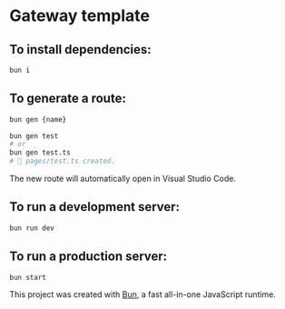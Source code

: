 # Gateway template

## To install dependencies:

```bash
bun i
```

## To generate a route:

```bash
bun gen {name}

bun gen test
# or
bun gen test.ts
# 📝 pages/test.ts created.
```

The new route will automatically open in Visual Studio Code.

## To run a development server:

```bash
bun run dev
```

## To run a production server:

```bash
bun start
```

This project was created with [Bun](https://bun.sh), a fast all-in-one JavaScript runtime.
